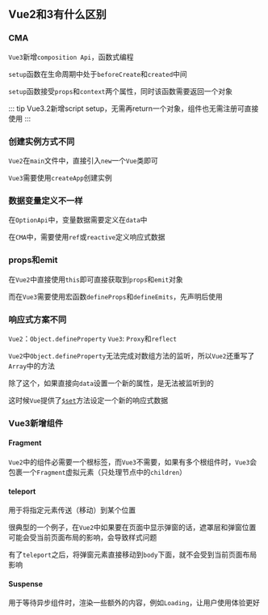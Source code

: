 ## Vue2和3有什么区别

### CMA

`Vue3`新增`composition Api`，函数式编程

`setup`函数在生命周期中处于`beforeCreate`和`created`中间

`setup`函数接受`props`和`context`两个属性，同时该函数需要返回一个对象

::: tip
Vue3.2新增script setup，无需再return一个对象，组件也无需注册可直接使用
:::

### 创建实例方式不同

`Vue2`在`main`文件中，直接引入`new`一个`Vue`类即可

`Vue3`需要使用`createApp`创建实例

### 数据变量定义不一样

在`OptionApi`中，变量数据需要定义在`data`中

在`CMA`中，需要使用`ref`或`reactive`定义响应式数据

### props和emit

在`Vue2`中直接使用`this`即可直接获取到`props`和`emit`对象

而在`Vue3`需要使用宏函数`defineProps`和`defineEmits`，先声明后使用

### 响应式方案不同

`Vue2`：`Object.defineProperty`
`Vue3`: `Proxy`和`reflect`

`Vue2`中`Object.defineProperty`无法完成对数组方法的监听，所以`Vue2`还重写了`Array`中的方法

除了这个，如果直接向`data`设置一个新的属性，是无法被监听到的

这时候`Vue`提供了[`$set`](https://v2.cn.vuejs.org/v2/api/#Vue-set)方法设定一个新的响应式数据

### Vue3新增组件

#### Fragment

`Vue2`中的组件必需要一个根标签，而`Vue3`不需要，如果有多个根组件时，`Vue3`会包裹一个`Fragment`虚拟元素（只处理节点中的`children`）

#### teleport

用于将指定元素传送（移动）到某个位置

很典型的一个例子，在`Vue2`中如果要在页面中显示弹窗的话，遮罩层和弹窗位置可能会受当前页面布局的影响，会导致样式问题

有了`teleport`之后，将弹窗元素直接移动到`body`下面，就不会受到当前页面布局影响

#### Suspense

用于等待异步组件时，渲染一些额外的内容，例如`Loading`，让用户使用体验更好